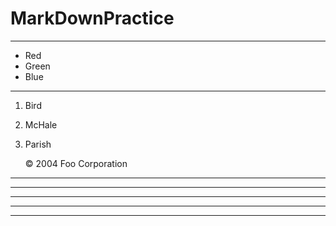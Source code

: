 # MarkDownPractice

 
<hr/>

*   Red
*   Green
*   Blue


<hr/>


1.  Bird
2.  McHale
3.  Parish


    <div class="sample_footer">
        &copy; 2004 Foo Corporation
    </div>

* * *

***

*****

- - -

---------------------------------------


[id]: http://example.com/longish/path/to/resource/here
    "Optional Title Here"
